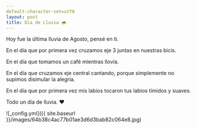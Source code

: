 ```yaml
---
default-character-set=utf8
layout: post
title: Día de Lluvia 🌧
---
```


<p style='text-align: justify;'></p>
  
<p></p>


<p style='text-align: justify;'>
  
<p>Hoy fue la última lluvia de Agosto, pensé en ti. </p>
<p>En el día que por primera vez cruzamos eje 3  juntas en nuestras bicis. </p>
<p>En el día que tomamos un café mientras llovía. </p>
<p>En el día que cruzamos eje central cantando, porque simplemente no supimos disimular la alegria. </p>
<p>En el día que por primera vez  mis labios tocaron tus labios tímidos y suaves.  </p>
<p>Todo un día de lluvia.  ❤</p>

</p>


![_config.yml]({{ site.baseurl }}/images/64b38c4ac77b01ae3d6d3bab82c064e8.jpg) 
